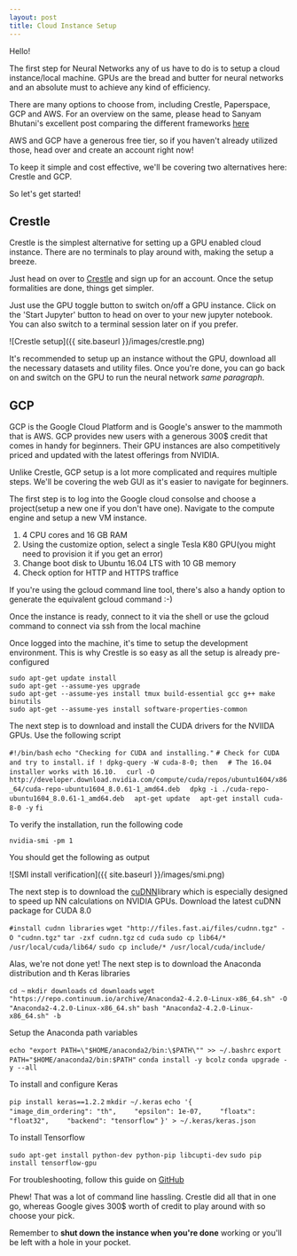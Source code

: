 ```yaml
---
layout: post
title: Cloud Instance Setup
---
```


Hello! 

The first step for Neural Networks any of us have to do is to setup a cloud instance/local machine. GPUs are the bread and butter for neural networks and an absolute must to achieve any kind of efficiency.

There are many options to choose from, including Crestle, Paperspace, GCP and AWS. For an overview on the same, please head to Sanyam Bhutani's excellent post comparing the different frameworks [here](https://medium.com/ai-saturdays/cloud-setup-tutorial-part-0-53d42dd4c733)

AWS and GCP have a generous free tier, so if you haven't already utilized those, head over and create an account right now!

To keep it simple and cost effective, we'll be covering two alternatives here: Crestle and GCP. 

So let's get started!

## Crestle

Crestle is the simplest alternative for setting up a GPU enabled cloud instance. There are no terminals to play around with, making the setup a breeze. 

Just head on over to [Crestle](https://www.crestle.com) and sign up for an account. Once the setup formalities are done, things get simpler.

Just use the GPU toggle button to switch on/off a GPU instance. Click on the 'Start Jupyter' button to head on over to your new jupyter notebook. You can also switch to a terminal session later on if you prefer.

![Crestle setup]({{ site.baseurl }}/images/crestle.png) 

It's recommended to setup up an instance without the GPU, download all the necessary datasets and utility files. Once you're done, you can go back on and switch on the GPU to run the neural network *same paragraph*.

## GCP 

GCP is the Google Cloud Platform and is Google's answer to the mammoth that is AWS. GCP provides new users with a generous 300$ credit that comes in handy for beginners. Their GPU instances are also competitively priced and updated with the latest offerings from NVIDIA.

Unlike Crestle, GCP setup is a lot more complicated and requires multiple steps. We'll be covering the web GUI as it's easier to navigate for beginners.

The first step is to log into the Google cloud consolse and choose a project(setup a new one if you don't have one). Navigate to the compute engine and setup a new VM instance. 

  1. 4 CPU cores and 16 GB RAM
  2. Using the customize option, select a single Tesla K80 GPU(you might need to provision it if you get an error)
  3. Change boot disk to Ubuntu 16.04 LTS with 10 GB memory
  4. Check option for HTTP and HTTPS traffice
  
 If you're using the gcloud command line tool, there's also a handy option to generate the equivalent gcloud command :-)
 
Once the instance is ready, connect to it via the shell or use the gcloud command to connect via ssh from the local machine

Once logged into the machine, it's time to setup the development environment. This is why Crestle is so easy as all the setup is already pre-configured 

```
sudo apt-get update install
sudo apt-get --assume-yes upgrade
sudo apt-get --assume-yes install tmux build-essential gcc g++ make binutils
sudo apt-get --assume-yes install software-properties-common
```

The next step is to download and install the CUDA drivers for the NVIIDA GPUs. Use the following script 

`#!/bin/bash`
`echo "Checking for CUDA and installing."`
`# Check for CUDA and try to install.`
`if ! dpkg-query -W cuda-8-0; then`
`  # The 16.04 installer works with 16.10.`
`  curl -O http://developer.download.nvidia.com/compute/cuda/repos/ubuntu1604/x86_64/cuda-repo-ubuntu1604_8.0.61-1_amd64.deb`
`  dpkg -i ./cuda-repo-ubuntu1604_8.0.61-1_amd64.deb`
`  apt-get update`
`  apt-get install cuda-8-0 -y`
`fi`

To verify the installation, run the following code

`nvidia-smi -pm 1`

You should get the following as output

![SMI install verification]({{ site.baseurl }}/images/smi.png) 

The next step is to download the [cuDNN](https://developer.nvidia.com/cudnn)library which is especially designed to speed up NN calculations on NVIDIA GPUs. Download the latest cuDNN package for CUDA 8.0

`#install cudnn libraries`
`wget "http://files.fast.ai/files/cudnn.tgz" -O "cudnn.tgz"`
`tar -zxf cudnn.tgz`
`cd cuda`
`sudo cp lib64/* /usr/local/cuda/lib64/`
`sudo cp include/* /usr/local/cuda/include/`

Alas, we're not done yet! The next step is to download the Anaconda distribution and th Keras libraries

`cd ~`
`mkdir downloads`
`cd downloads`
`wget "https://repo.continuum.io/archive/Anaconda2-4.2.0-Linux-x86_64.sh" -O "Anaconda2-4.2.0-Linux-x86_64.sh"`
`bash "Anaconda2-4.2.0-Linux-x86_64.sh" -b`

Setup the Anaconda path variables 

`echo "export PATH=\"$HOME/anaconda2/bin:\$PATH\"" >> ~/.bashrc`
`export PATH="$HOME/anaconda2/bin:$PATH"`
`conda install -y bcolz`
`conda upgrade -y --all`

To install and configure Keras

`pip install keras==1.2.2`
`mkdir ~/.keras`
`echo '{`
`    "image_dim_ordering": "th",`
`    "epsilon": 1e-07,`
`    "floatx": "float32",`
`    "backend": "tensorflow"`
`}' > ~/.keras/keras.json`

To install Tensorflow

`sudo apt-get install python-dev python-pip libcupti-dev`
`sudo pip install tensorflow-gpu`

For troubleshooting, follow this guide on [GitHub](https://github.com/eshvk/gcp-dl)

Phew! That was a lot of command line hassling. Crestle did all that in one go, whereas Google gives 300$ worth of credit to play around with so choose your pick.

Remember to **shut down the instance when you're done** working or you'll be left with a hole in your pocket.

